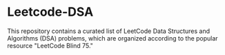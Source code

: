 # Leetcode-DSA
This repository contains a curated list of LeetCode Data Structures and Algorithms (DSA) problems, which are organized according to the popular resource "LeetCode Blind 75."
